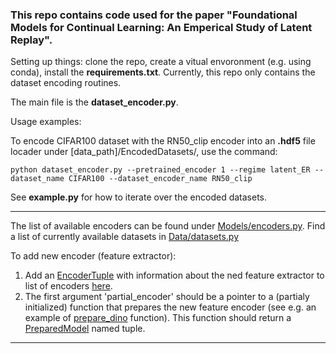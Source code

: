 ### This repo contains code used for the paper "Foundational Models for Continual Learning: An Emperical Study of Latent Replay".

Setting up things:  clone the repo, create a vitual envoronment (e.g. using conda), install the **requirements.txt**. Currently, this repo only contains the dataset encoding routines.
 
The main file is the **dataset_encoder.py**.

Usage examples:
    
To encode CIFAR100 dataset with the RN50_clip encoder into an **.hdf5** file locader under \[data_path\]/EncodedDatasets/, use the command:
```
python dataset_encoder.py --pretrained_encoder 1 --regime latent_ER --dataset_name CIFAR100 --dataset_encoder_name RN50_clip
```

See **example.py** for how to iterate over the encoded datasets.

----
The list of available encoders can be found under [Models/encoders.py](https://github.com/oleksost/latent_CL/blob/master/models/encoders.py). Find a list of currently available datasets in [Data/datasets.py](https://github.com/oleksost/latent_CL/blob/master/Data/datasets.py)

To add new encoder (feature extractor):
1. Add an [EncoderTuple]() with information about the ned feature extractor to list of encoders [here](). 
2. The first argument 'partial_encoder' should be a pointer to a (partialy initialized) function that prepares the new feature encoder (see e.g. an example of [prepare_dino]() function). This function should return a [PreparedModel]() named tuple.
----
